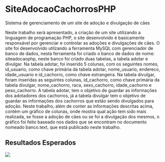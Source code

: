 # SiteAdocaoCachorrosPHP
Sistema de gerenciamento de um site de adoção e divulgação de cães

Neste trabalho será apresentado, a criação de um site utilizando a linguagem de programação PHP, o site desenvolvido é basicamente responsável por gerenciar e controlar as adoções e divulgações de cães. O site foi desenvolvido utilzando a ferramenta MySQL com gerenciador de banco de dados, nesta ferramenta foi criado o banco de dados de nome: siteadocaophp, neste banco foi criado duas tabelas, a tabela adotar e divulgar. Na tabela adotar, foi inserido 5 colunas, com os seguintes nomes, id_usuario, como chave primária da tabela adotar, nome_usuario, endereco, idade_usuario e id_cachorro, como chave estrangeira. Na tabela divulgar, foram inseridas as seguintes colunas, id_cachorro, como chave primária da tabela divulgar, nome_cachorro, raca, sexo_cachorro, idade_cachorro e peso_cachorro. 
A tabela adotar, tem o objetivo de guardar as informações dos adotadores dos cachorros, já a tabela divulgar tem o objetivo de guardar as informações dos cachorros que estão sendo divulgados para adoção.
Neste trabalho, além de conter as informações descritas acima, contém um gráfico de colunas, onde mostra qual ação tem sido mais realizada, se fosse a adoção de cães ou se foi a divulgação dos mesmos, o gráfico foi feito baseado nos dados que se encontram no documento nomeado banco.text, que está publicado neste trabalho.

## Resultados Esperados

<img src="/Documentos/site/img1">
